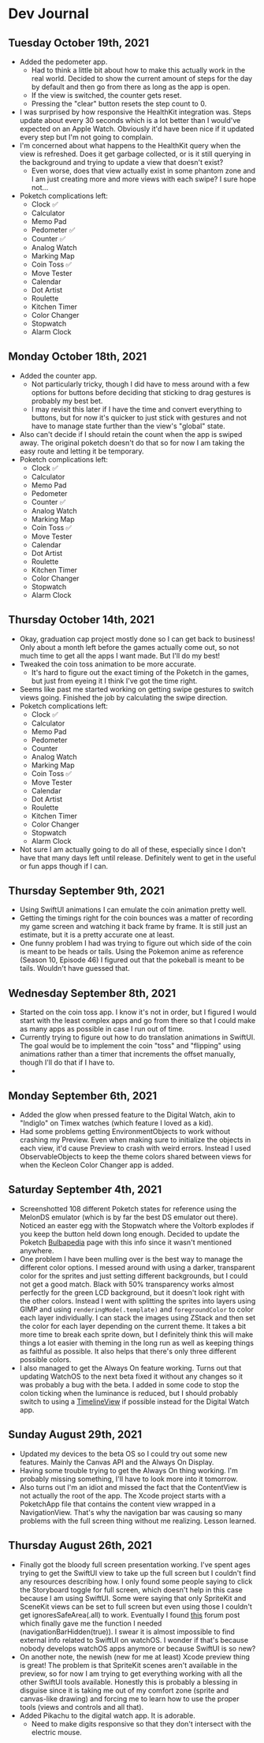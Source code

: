 # Dev Journal

## Tuesday October 19th, 2021

- Added the pedometer app.
    - Had to think a little bit about how to make this actually work in the real world. Decided to show the current amount of steps for the day by default and then go from there as long as the app is open.
    - If the view is switched, the counter gets reset.
    - Pressing the "clear" button resets the step count to 0.
- I was surprised by how responsive the HealthKit integration was. Steps update about every 30 seconds which is a lot better than I would've expected on an Apple Watch. Obviously it'd have been nice if it updated every step but I'm not going to complain.
- I'm concerned about what happens to the HealthKit query when the view is refreshed. Does it get garbage collected, or is it still querying in the background and trying to update a view that doesn't exist?
    - Even worse, does that view actually exist in some phantom zone and I am just creating more and more views with each swipe? I sure hope not...
- Poketch complications left:
    - Clock ✅
    - Calculator
    - Memo Pad
    - Pedometer ✅
    - Counter ✅
    - Analog Watch
    - Marking Map
    - Coin Toss ✅
    - Move Tester
    - Calendar
    - Dot Artist
    - Roulette
    - Kitchen Timer
    - Color Changer
    - Stopwatch
    - Alarm Clock

## Monday October 18th, 2021

- Added the counter app.
    - Not particularly tricky, though I did have to mess around with a few options for buttons before deciding that sticking to drag gestures is probably my best bet.
    - I may revisit this later if I have the time and convert everything to buttons, but for now it's quicker to just stick with gestures and not have to manage state further than the view's "global" state.
- Also can't decide if I should retain the count when the app is swiped away. The original poketch doesn't do that so for now I am taking the easy route and letting it be temporary.
- Poketch complications left:
    - Clock ✅
    - Calculator
    - Memo Pad
    - Pedometer
    - Counter ✅
    - Analog Watch
    - Marking Map
    - Coin Toss ✅
    - Move Tester
    - Calendar
    - Dot Artist
    - Roulette
    - Kitchen Timer
    - Color Changer
    - Stopwatch
    - Alarm Clock

## Thursday October 14th, 2021

- Okay, graduation cap project mostly done so I can get back to business! Only about a month left before the games actually come out, so not much time to get all the apps I want made. But I'll do my best!
- Tweaked the coin toss animation to be more accurate.
    - It's hard to figure out the exact timing of the Poketch in the games, but just from eyeing it I think I've got the time right.
- Seems like past me started working on getting swipe gestures to switch views going. Finished the job by calculating the swipe direction.
- Poketch complications left:
    - Clock ✅
    - Calculator 
    - Memo Pad
    - Pedometer
    - Counter
    - Analog Watch
    - Marking Map
    - Coin Toss ✅
    - Move Tester
    - Calendar
    - Dot Artist
    - Roulette
    - Kitchen Timer
    - Color Changer
    - Stopwatch
    - Alarm Clock
- Not sure I am actually going to do all of these, especially since I don't have that many days left until release. Definitely went to get in the useful or fun apps though if I can.

## Thursday September 9th, 2021

- Using SwiftUI animations I can emulate the coin animation pretty well.
- Getting the timings right for the coin bounces was a matter of recording my game screen and watching it back frame by frame. It is still just an estimate, but it is a pretty accurate one at least.
- One funny problem I had was trying to figure out which side of the coin is meant to be heads or tails. Using the Pokemon anime as reference (Season 10, Episode 46) I figured out that the pokeball is meant to be tails. Wouldn't have guessed that.

## Wednesday September 8th, 2021

- Started on the coin toss app. I know it's not in order, but I figured I would start with the least complex apps and go from there so that I could make as many apps as possible in case I run out of time.
- Currently trying to figure out how to do translation animations in SwiftUI. The goal would be to implement the coin "toss" and "flipping" using animations rather than a timer that increments the offset manually, though I'll do that if I have to.
- 

## Monday September 6th, 2021

- Added the glow when pressed feature to the Digital Watch, akin to "Indiglo" on Timex watches (which feature I loved as a kid).
- Had some problems getting EnvironmentObjects to work without crashing my Preview. Even when making sure to initialize the objects in each view, it'd cause Preview to crash with weird errors. Instead I used ObservableObjects to keep the theme colors shared between views for when the Kecleon Color Changer app is added.

## Saturday September 4th, 2021

- Screenshotted 108 different Poketch states for reference using the MelonDS emulator (which is by far the best DS emulator out there). Noticed an easter egg with the Stopwatch where the Voltorb explodes if you keep the button held down long enough. Decided to update the Poketch [Bulbapedia](https://bulbapedia.bulbagarden.net/wiki/Pok%C3%A9tch) page with this info since it wasn't mentioned anywhere.
- One problem I have been mulling over is the best way to manage the different color options. I messed around with using a darker, transparent color for the sprites and just setting different backgrounds, but I could not get a good match. Black with 50% transparency works almost perfectly for the green LCD background, but it doesn't look right with the other colors. Instead I went with splitting the sprites into layers using GIMP and using ```renderingMode(.template)``` and ```foregroundColor``` to color each layer individually. I can stack the images using ZStack and then set the color for each layer depending on the current theme. It takes a bit more time to break each sprite down, but I definitely think this will make things a lot easier with theming in the long run as well as keeping things as faithful as possible. It also helps that there's only three different possible colors.
- I also managed to get the Always On feature working. Turns out that updating WatchOS to the next beta fixed it without any changes so it was probably a bug with the beta. I added in some code to stop the colon ticking when the luminance is reduced, but I should probably switch to using a [TimelineView](https://developer.apple.com/documentation/swiftui/timelineview) if possible instead for the Digital Watch app.

## Sunday August 29th, 2021

- Updated my devices to the beta OS so I could try out some new features. Mainly the Canvas API and the Always On Display.
- Having some trouble trying to get the Always On thing working. I'm probably missing something, I'll have to look more into it tomorrow.
- Also turns out I'm an idiot and missed the fact that the ContentView is not actually the root of the app. The Xcode project starts with a PoketchApp file that contains the content view wrapped in a NavigationView. That's why the navigation bar was causing so many problems with the full screen thing without me realizing. Lesson learned.

## Thursday August 26th, 2021

- Finally got the bloody full screen presentation working. I've spent ages trying to get the SwiftUI view to take up the full screen but I couldn't find any resources describing how. I only found some people saying to click the Storyboard toggle for full screen, which doesn't help in this case because I am using SwiftUI. Some were saying that only SpriteKit and SceneKit views can be set to full screen but even using those I couldn't get ignoresSafeArea(.all) to work. Eventually I found [this](https://developer.apple.com/forums/thread/656562) forum post which finally gave me the function I needed (navigationBarHidden(true)). I swear it is almost impossible to find external info related to SwiftUI on watchOS. I wonder if that's because nobody develops watchOS apps anymore or because SwiftUI is so new?
- On another note, the newish (new for me at least) Xcode preview thing is great! The problem is that SpriteKit scenes aren't available in the preview, so for now I am trying to get everything working with all the other SwiftUI tools available. Honestly this is probably a blessing in disguise since it is taking me out of my comfort zone (sprite and canvas-like drawing) and forcing me to learn how to use the proper tools (views and controls and all that).
- Added Pikachu to the digital watch app. It is adorable.
    - Need to make digits responsive so that they don't intersect with the electric mouse.